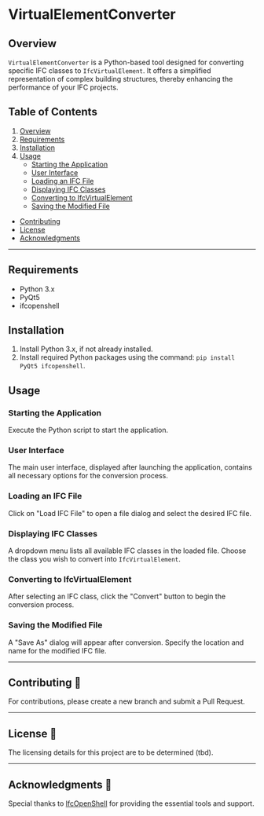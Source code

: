 # VirtualElementConverter

## Overview

`VirtualElementConverter` is a Python-based tool designed for converting specific IFC classes to `IfcVirtualElement`. It offers a simplified representation of complex building structures, thereby enhancing the performance of your IFC projects.

## Table of Contents

1. [Overview](#overview)
2. [Requirements](#requirements)
3. [Installation](#installation)
4. [Usage](#usage)
   - [Starting the Application](#starting-the-application)
   - [User Interface](#user-interface)
   - [Loading an IFC File](#loading-an-ifc-file)
   - [Displaying IFC Classes](#displaying-ifc-classes)
   - [Converting to IfcVirtualElement](#converting-to-ifcvirtualelement)
   - [Saving the Modified File](#saving-the-modified-file)
- [Contributing](#contributing-)
- [License](#license-)
- [Acknowledgments](#acknowledgments)

---

## Requirements

- Python 3.x
- PyQt5
- ifcopenshell

## Installation

1. Install Python 3.x, if not already installed.
2. Install required Python packages using the command: `pip install PyQt5 ifcopenshell`.

## Usage

### Starting the Application

Execute the Python script to start the application.

### User Interface

The main user interface, displayed after launching the application, contains all necessary options for the conversion process.

### Loading an IFC File

Click on "Load IFC File" to open a file dialog and select the desired IFC file.

### Displaying IFC Classes

A dropdown menu lists all available IFC classes in the loaded file. Choose the class you wish to convert into `IfcVirtualElement`.

### Converting to IfcVirtualElement

After selecting an IFC class, click the "Convert" button to begin the conversion process.

### Saving the Modified File

A "Save As" dialog will appear after conversion. Specify the location and name for the modified IFC file.

---

## Contributing 🤝

For contributions, please create a new branch and submit a Pull Request.

---

## License 📜

The licensing details for this project are to be determined (tbd).

---

## Acknowledgments 👏

Special thanks to [IfcOpenShell](https://ifcopenshell.org) for providing the essential tools and support.
